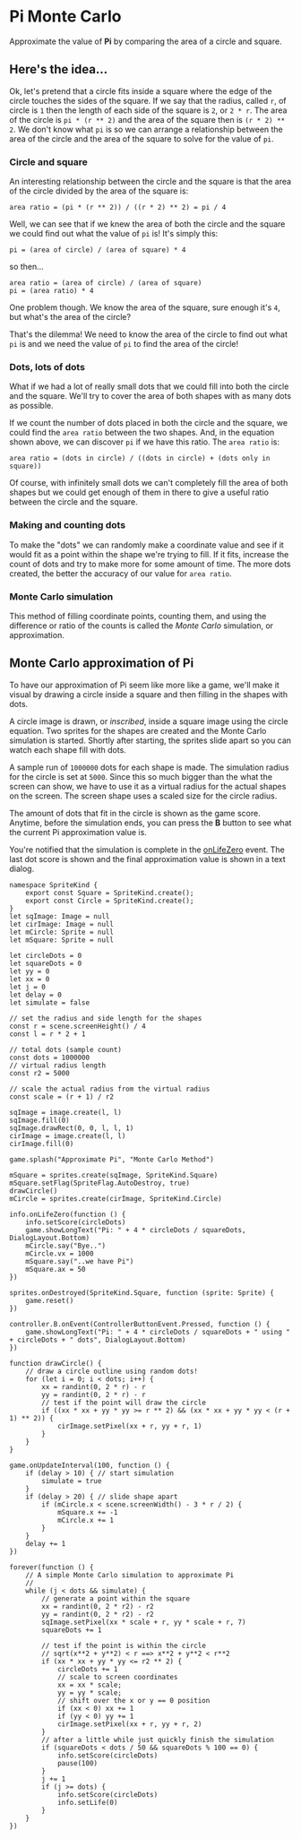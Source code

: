 # Pi Monte Carlo

Approximate the value of **Pi** by comparing the area of a circle and square.

## Here's the idea...

Ok, let's pretend that a circle fits inside a square where the edge of the circle touches the sides of the square. If we say that the radius, called ``r``, of circle is `1` then the length of each side of the square is `2`, or ``2 * r``. The area of the circle is ``pi * (r ** 2)`` and the area of the square then is ``(r * 2) ** 2``. We don't know what ``pi`` is so we can arrange a relationship between the area of the circle and the area of the square to solve for the value of ``pi``.

### Circle and square

An interesting relationship between the circle and the square is that the area of the circle divided by the area of the square is:

``area ratio = (pi * (r ** 2)) / ((r * 2) ** 2) = pi / 4``

Well, we can see that if we knew the area of both the circle and the square we could find out what the value of ``pi`` is! It's simply this:

``pi = (area of circle) / (area of square) * 4``

so then...

```
area ratio = (area of circle) / (area of square)
pi = (area ratio) * 4
```

One problem though. We know the area of the square, sure enough it's `4`, but what's the area of the circle?

That's the dilemma! We need to know the area of the circle to find out what ``pi`` is and we need the value of ``pi`` to find the area of the circle!

### Dots, lots of dots

What if we had a lot of really small dots that we could fill into both the circle and the square. We'll try to cover the area of both shapes with as many dots as possible.

If we count the number of dots placed in both the circle and the square, we could find the ``area ratio`` between the two shapes. And, in the equation shown above, we can discover ``pi`` if we have this ratio. The ``area ratio`` is:

``area ratio = (dots in circle) / ((dots in circle) + (dots only in square))``

Of course, with infinitely small dots we can't completely fill the area of both shapes but we could get enough of them in there to give a useful ratio between the circle and the square.

### Making and counting dots

To make the "dots" we can randomly make a coordinate value and see if it would fit as a point within the shape we're trying to fill. If it fits, increase the count of dots and try to make more for some amount of time. The more dots created, the better the accuracy of our value for ``area ratio``.

### Monte Carlo simulation

This method of filling coordinate points, counting them, and using the difference or ratio of the counts is called the _Monte Carlo_ simulation, or approximation.

## Monte Carlo approximation of Pi

To have our approximation of Pi seem like more like a game, we'll make it visual by drawing a circle inside a square and then filling in the shapes with dots.

A circle image is drawn, or _inscribed_, inside a square image using the circle equation. Two sprites for the shapes are created and the Monte Carlo simulation is started. Shortly after starting, the sprites slide apart so you can watch each shape fill with dots.

A sample run of `1000000` dots for each shape is made. The simulation radius for the circle is set at `5000`. Since this so much bigger than the what the screen can show, we have to use it as a virtual radius for the actual shapes on the screen. The screen shape uses a scaled size for the circle radius.

The amount of dots that fit in the circle is shown as the game score. Anytime, before the simulation ends, you can press the **B** button to see what the current Pi approximation value is.

You're notified that the simulation is complete in the [onLifeZero](/reference/info/on-life-zero) event. The last dot score is shown and the final approximation value is shown in a text dialog.

```blocks
namespace SpriteKind {
    export const Square = SpriteKind.create();
    export const Circle = SpriteKind.create();
}
let sqImage: Image = null
let cirImage: Image = null
let mCircle: Sprite = null
let mSquare: Sprite = null

let circleDots = 0
let squareDots = 0
let yy = 0
let xx = 0
let j = 0
let delay = 0
let simulate = false

// set the radius and side length for the shapes
const r = scene.screenHeight() / 4
const l = r * 2 + 1

// total dots (sample count)
const dots = 1000000
// virtual radius length
const r2 = 5000

// scale the actual radius from the virtual radius
const scale = (r + 1) / r2

sqImage = image.create(l, l)
sqImage.fill(0)
sqImage.drawRect(0, 0, l, l, 1)
cirImage = image.create(l, l)
cirImage.fill(0)

game.splash("Approximate Pi", "Monte Carlo Method")

mSquare = sprites.create(sqImage, SpriteKind.Square)
mSquare.setFlag(SpriteFlag.AutoDestroy, true)
drawCircle()
mCircle = sprites.create(cirImage, SpriteKind.Circle)

info.onLifeZero(function () {
    info.setScore(circleDots)
    game.showLongText("Pi: " + 4 * circleDots / squareDots, DialogLayout.Bottom)
    mCircle.say("Bye..")
    mCircle.vx = 1000
    mSquare.say("..we have Pi")
    mSquare.ax = 50
})

sprites.onDestroyed(SpriteKind.Square, function (sprite: Sprite) {
    game.reset()
})

controller.B.onEvent(ControllerButtonEvent.Pressed, function () {
    game.showLongText("Pi: " + 4 * circleDots / squareDots + " using " + circleDots + " dots", DialogLayout.Bottom)
})

function drawCircle() {
    // draw a circle outline using random dots!
    for (let i = 0; i < dots; i++) {
        xx = randint(0, 2 * r) - r
        yy = randint(0, 2 * r) - r
        // test if the point will draw the circle
        if ((xx * xx + yy * yy >= r ** 2) && (xx * xx + yy * yy < (r + 1) ** 2)) {
            cirImage.setPixel(xx + r, yy + r, 1)
        }
    }
}

game.onUpdateInterval(100, function () {
    if (delay > 10) { // start simulation
        simulate = true
    }
    if (delay > 20) { // slide shape apart
        if (mCircle.x < scene.screenWidth() - 3 * r / 2) {
            mSquare.x += -1
            mCircle.x += 1
        }
    }
    delay += 1
})

forever(function () {
    // A simple Monte Carlo simulation to approximate Pi
    //
    while (j < dots && simulate) {
        // generate a point within the square
        xx = randint(0, 2 * r2) - r2
        yy = randint(0, 2 * r2) - r2
        sqImage.setPixel(xx * scale + r, yy * scale + r, 7)
        squareDots += 1

        // test if the point is within the circle
        // sqrt(x**2 + y**2) < r ==> x**2 + y**2 < r**2
        if (xx * xx + yy * yy <= r2 ** 2) {
            circleDots += 1
            // scale to screen coordinates
            xx = xx * scale;
            yy = yy * scale;
            // shift over the x or y == 0 position
            if (xx < 0) xx += 1
            if (yy < 0) yy += 1
            cirImage.setPixel(xx + r, yy + r, 2)
        }
        // after a little while just quickly finish the simulation
        if (squareDots < dots / 50 && squareDots % 100 == 0) {
            info.setScore(circleDots)
            pause(100)
        }
        j += 1
        if (j >= dots) {
            info.setScore(circleDots)
            info.setLife(0)
        }
    }
})
```